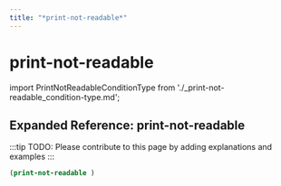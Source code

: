 ```yaml
---
title: "*print-not-readable*"
---
```


# print-not-readable

import PrintNotReadableConditionType from './_print-not-readable_condition-type.md';

<PrintNotReadableConditionType />

## Expanded Reference: print-not-readable

:::tip
TODO: Please contribute to this page by adding explanations and examples
:::

```lisp
(print-not-readable )
```
